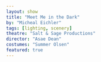 ```yaml
---
layout: show
title: "Meet Me in the Dark"
by: "Micheal Eichler"
tags: [lighting, scenery]
theatre: "Salt & Sage Productions"
director: "Asae Dean"
costumes: "Summer Olsen"
featured: true
---
```

